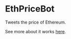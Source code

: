 # EthPriceBot
Tweets the price of Ethereum. 

See more about it works [here](https://jordandworaczyk.github.io/EthPriceBot/). 
